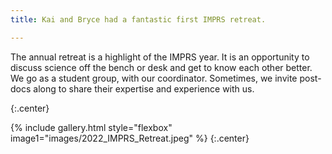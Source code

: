 ```yaml
---
title: Kai and Bryce had a fantastic first IMPRS retreat.

---
```


The annual retreat is a highlight of the IMPRS year. It is an opportunity to discuss science off the bench or desk and get to know each other better. We go as a student group, with our coordinator. Sometimes, we invite post-docs along to share their expertise and experience with us.

{:.center}

{% include gallery.html style="flexbox" image1="images/2022_IMPRS_Retreat.jpeg" %} {:.center}
